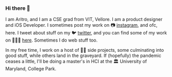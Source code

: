 ### Hi there 👋

I am Aritro, and I am a CSE grad from VIT, Vellore. I am a product designer and iOS Developer. I sometimes post my work on 📷  [instagram](https://www.instagram.com/not.a.coder), and ofc, here. I tweet about stuff on my 🐦  [twitter](https://twitter.com/aritrotwt), and you can find some of my work on 👨🏻‍💻  [here](https://aritro.work). Sometimes I do web stuff too.

In my free time, I work on a host of 🤞🏻  side projects, some culminating into good stuff, while others land in the graveyard. If (hopefully) the pandemic ceases a little, I'll be doing a master's in HCI at the 🏛  University of Maryland, College Park.
